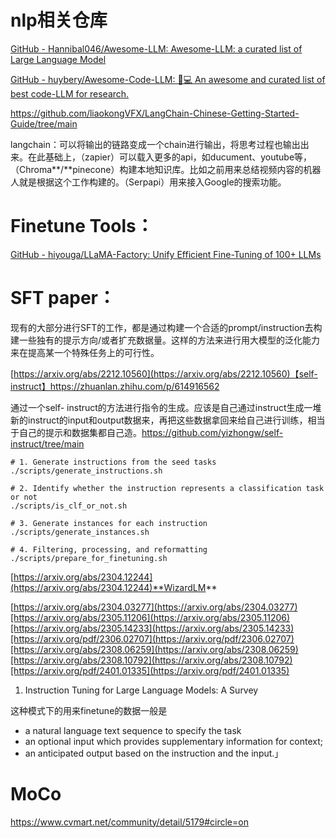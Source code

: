 # nlp相关仓库

[GitHub - Hannibal046/Awesome-LLM: Awesome-LLM: a curated list of Large Language Model](https://github.com/Hannibal046/Awesome-LLM)

[GitHub - huybery/Awesome-Code-LLM: 👨💻 An awesome and curated list of best code-LLM for research.](https://github.com/huybery/Awesome-Code-LLM)

https://github.com/liaokongVFX/LangChain-Chinese-Getting-Started-Guide/tree/main

langchain：可以将输出的链路变成一个chain进行输出，将思考过程也输出出来。在此基础上，（zapier）可以载入更多的api，如ducument、youtube等，（Chroma**/**pinecone）构建本地知识库。比如之前用来总结视频内容的机器人就是根据这个工作构建的。（Serpapi）用来接入Google的搜索功能。

# Finetune Tools：

[GitHub - hiyouga/LLaMA-Factory: Unify Efficient Fine-Tuning of 100+ LLMs](https://github.com/hiyouga/LLaMA-Factory)

# SFT paper：

现有的大部分进行SFT的工作，都是通过构建一个合适的prompt/instruction去构建一些独有的提示方向/或者扩充数据量。这样的方法来进行用大模型的泛化能力来在提高某一个特殊任务上的可行性。

[https://arxiv.org/abs/2212.10560](https://arxiv.org/abs/2212.10560)【self-instruct】https://zhuanlan.zhihu.com/p/614916562

通过一个self- instruct的方法进行指令的生成。应该是自己通过instruct生成一堆新的instruct的input和output数据来，再把这些数据拿回来给自己进行训练，相当于自己的提示和数据集都自己造。https://github.com/yizhongw/self-instruct/tree/main

```
# 1. Generate instructions from the seed tasks
./scripts/generate_instructions.sh

# 2. Identify whether the instruction represents a classification task or not
./scripts/is_clf_or_not.sh

# 3. Generate instances for each instruction
./scripts/generate_instances.sh

# 4. Filtering, processing, and reformatting
./scripts/prepare_for_finetuning.sh

```

[https://arxiv.org/abs/2304.12244](https://arxiv.org/abs/2304.12244)**WizardLM**

[https://arxiv.org/abs/2304.03277](https://arxiv.org/abs/2304.03277)[https://arxiv.org/abs/2305.11206](https://arxiv.org/abs/2305.11206)[https://arxiv.org/abs/2305.14233](https://arxiv.org/abs/2305.14233)[https://arxiv.org/pdf/2306.02707](https://arxiv.org/pdf/2306.02707)[https://arxiv.org/abs/2308.06259](https://arxiv.org/abs/2308.06259)[https://arxiv.org/abs/2308.10792](https://arxiv.org/abs/2308.10792)[https://arxiv.org/pdf/2401.01335](https://arxiv.org/pdf/2401.01335)

1. Instruction Tuning for Large Language Models: A Survey

这种模式下的用来finetune的数据一般是

- a natural language text sequence to specify the task
- an optional input which provides supplementary information for context;
- an anticipated output based on the instruction and the input.」

# MoCo

https://www.cvmart.net/community/detail/5179#circle=on